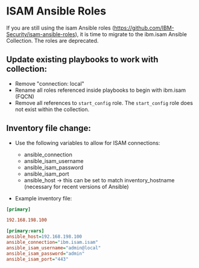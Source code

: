 # ISAM Ansible Roles

If you are still using the isam Ansible roles (https://github.com/IBM-Security/isam-ansible-roles), it is time to migrate to the ibm.isam Ansible Collection.
The roles are deprecated.

## Update existing playbooks to work with collection:

- Remove "connection: local"
- Rename all roles referenced inside playbooks to begin with ibm.isam (FQCN)
- Remove all references to `start_config` role.  The `start_config` role does not
  exist within the collection.

## Inventory file change:

- Use the following variables to allow for ISAM connections:
    * ansible_connection
    * ansible_isam_username
    * ansible_isam_password
    * ansible_isam_port
    * ansible_host -> this can be set to match inventory_hostname (necessary for recent versions of Ansible)

- Example inventory file:

```ini
[primary]

192.168.198.100

[primary:vars]
ansible_host=192.168.198.100
ansible_connection="ibm.isam.isam"
ansible_isam_username="admin@local"
ansible_isam_password="admin"
ansible_isam_port="443"
```
